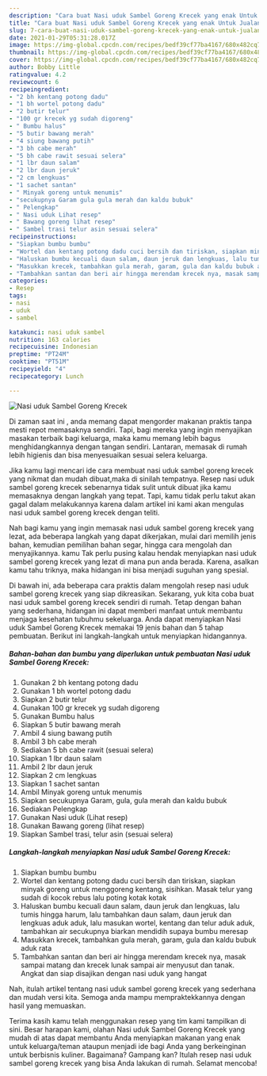 ```yaml
---
description: "Cara buat Nasi uduk Sambel Goreng Krecek yang enak Untuk Jualan"
title: "Cara buat Nasi uduk Sambel Goreng Krecek yang enak Untuk Jualan"
slug: 7-cara-buat-nasi-uduk-sambel-goreng-krecek-yang-enak-untuk-jualan
date: 2021-01-29T05:31:28.017Z
image: https://img-global.cpcdn.com/recipes/bedf39cf77ba4167/680x482cq70/nasi-uduk-sambel-goreng-krecek-foto-resep-utama.jpg
thumbnail: https://img-global.cpcdn.com/recipes/bedf39cf77ba4167/680x482cq70/nasi-uduk-sambel-goreng-krecek-foto-resep-utama.jpg
cover: https://img-global.cpcdn.com/recipes/bedf39cf77ba4167/680x482cq70/nasi-uduk-sambel-goreng-krecek-foto-resep-utama.jpg
author: Bobby Little
ratingvalue: 4.2
reviewcount: 6
recipeingredient:
- "2 bh kentang potong dadu"
- "1 bh wortel potong dadu"
- "2 butir telur"
- "100 gr krecek yg sudah digoreng"
- " Bumbu halus"
- "5 butir bawang merah"
- "4 siung bawang putih"
- "3 bh cabe merah"
- "5 bh cabe rawit sesuai selera"
- "1 lbr daun salam"
- "2 lbr daun jeruk"
- "2 cm lengkuas"
- "1 sachet santan"
- " Minyak goreng untuk menumis"
- "secukupnya Garam gula gula merah dan kaldu bubuk"
- " Pelengkap"
- " Nasi uduk Lihat resep"
- " Bawang goreng lihat resep"
- " Sambel trasi telur asin sesuai selera"
recipeinstructions:
- "Siapkan bumbu bumbu"
- "Wortel dan kentang potong dadu cuci bersih dan tiriskan, siapkan minyak goreng untuk menggoreng kentang, sisihkan. Masak telur yang sudah di kocok rebus lalu poting kotak kotak"
- "Haluskan bumbu kecuali daun salam, daun jeruk dan lengkuas, lalu tumis hingga harum, lalu tambahkan daun salam, daun jeruk dan lengkuas aduk aduk, lalu masukan wortel, kentang dan telur aduk aduk, tambahkan air secukupnya biarkan mendidih supaya bumbu meresap"
- "Masukkan krecek, tambahkan gula merah, garam, gula dan kaldu bubuk aduk rata"
- "Tambahkan santan dan beri air hingga merendam krecek nya, masak sampai matang dan krecek lunak sampai air menyusut dan tanak. Angkat dan siap disajikan dengan nasi uduk yang hangat"
categories:
- Resep
tags:
- nasi
- uduk
- sambel

katakunci: nasi uduk sambel 
nutrition: 163 calories
recipecuisine: Indonesian
preptime: "PT24M"
cooktime: "PT51M"
recipeyield: "4"
recipecategory: Lunch

---
```



![Nasi uduk Sambel Goreng Krecek](https://img-global.cpcdn.com/recipes/bedf39cf77ba4167/680x482cq70/nasi-uduk-sambel-goreng-krecek-foto-resep-utama.jpg)

Di zaman  saat ini , anda memang dapat mengorder makanan praktis tanpa mesti repot memasaknya sendiri. Tapi, bagi mereka yang ingin menyajikan masakan terbaik bagi keluarga, maka kamu memang lebih bagus menghidangkannya dengan tangan sendiri. Lantaran, memasak di rumah lebih higienis dan bisa menyesuaikan sesuai selera keluarga.

Jika kamu lagi mencari ide cara membuat nasi uduk sambel goreng krecek yang nikmat dan mudah dibuat,maka di sinilah tempatnya. Resep nasi uduk sambel goreng krecek  sebenarnya tidak sulit untuk dibuat jika kamu memasaknya dengan langkah yang tepat. Tapi, kamu tidak perlu takut akan gagal dalam melakukannya 
karena dalam artikel ini kami akan mengulas nasi uduk sambel goreng krecek dengan teliti.  



Nah bagi kamu yang ingin memasak nasi uduk sambel goreng krecek yang lezat, ada beberapa langkah yang dapat dikerjakan, mulai dari memilih jenis bahan, kemudian pemilihan bahan segar, hingga cara mengolah dan menyajikannya. kamu Tak perlu pusing kalau hendak menyiapkan nasi uduk sambel goreng krecek yang lezat di mana pun anda berada. Karena, asalkan kamu  tahu triknya, maka hidangan ini bisa menjadi suguhan yang spesial.

Di bawah ini, ada beberapa cara praktis  dalam mengolah resep nasi uduk sambel goreng krecek yang siap dikreasikan. Sekarang, yuk kita coba buat nasi uduk sambel goreng krecek sendiri di rumah. Tetap dengan bahan yang sederhana, hidangan ini dapat memberi manfaat untuk membantu menjaga kesehatan tubuhmu sekeluarga. Anda dapat menyiapkan Nasi uduk Sambel Goreng Krecek memakai 19 jenis bahan dan 5 tahap pembuatan. Berikut ini langkah-langkah untuk menyiapkan hidangannya.

<!--inarticleads1-->

##### Bahan-bahan dan bumbu yang diperlukan untuk pembuatan Nasi uduk Sambel Goreng Krecek:

1. Gunakan 2 bh kentang potong dadu
1. Gunakan 1 bh wortel potong dadu
1. Siapkan 2 butir telur
1. Gunakan 100 gr krecek yg sudah digoreng
1. Gunakan  Bumbu halus
1. Siapkan 5 butir bawang merah
1. Ambil 4 siung bawang putih
1. Ambil 3 bh cabe merah
1. Sediakan 5 bh cabe rawit (sesuai selera)
1. Siapkan 1 lbr daun salam
1. Ambil 2 lbr daun jeruk
1. Siapkan 2 cm lengkuas
1. Siapkan 1 sachet santan
1. Ambil  Minyak goreng untuk menumis
1. Siapkan secukupnya Garam, gula, gula merah dan kaldu bubuk
1. Sediakan  Pelengkap
1. Gunakan  Nasi uduk (Lihat resep)
1. Gunakan  Bawang goreng (lihat resep)
1. Siapkan  Sambel trasi, telur asin (sesuai selera)




<!--inarticleads2-->

##### Langkah-langkah menyiapkan Nasi uduk Sambel Goreng Krecek:

1. Siapkan bumbu bumbu
1. Wortel dan kentang potong dadu cuci bersih dan tiriskan, siapkan minyak goreng untuk menggoreng kentang, sisihkan. Masak telur yang sudah di kocok rebus lalu poting kotak kotak
1. Haluskan bumbu kecuali daun salam, daun jeruk dan lengkuas, lalu tumis hingga harum, lalu tambahkan daun salam, daun jeruk dan lengkuas aduk aduk, lalu masukan wortel, kentang dan telur aduk aduk, tambahkan air secukupnya biarkan mendidih supaya bumbu meresap
1. Masukkan krecek, tambahkan gula merah, garam, gula dan kaldu bubuk aduk rata
1. Tambahkan santan dan beri air hingga merendam krecek nya, masak sampai matang dan krecek lunak sampai air menyusut dan tanak. Angkat dan siap disajikan dengan nasi uduk yang hangat




Nah, itulah artikel tentang  nasi uduk sambel goreng krecek  yang sederhana dan mudah versi kita. Semoga anda mampu mempraktekkannya dengan hasil yang memuaskan. 

Terima kasih kamu telah menggunakan resep yang tim kami tampilkan di sini. Besar harapan kami, olahan  Nasi uduk Sambel Goreng Krecek yang mudah di atas dapat membantu Anda menyiapkan makanan yang enak untuk keluarga/teman ataupun menjadi ide bagi Anda yang berkeinginan untuk berbisnis kuliner. Bagaimana? Gampang kan? Itulah resep nasi uduk sambel goreng krecek yang bisa Anda lakukan di rumah. Selamat mencoba!

